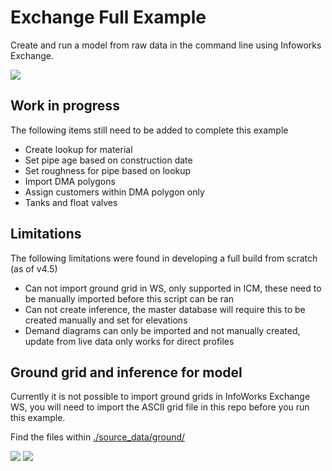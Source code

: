 # Exchange Full Example

Create and run a model from raw data in the command line using Infoworks Exchange.

<img src="https://raw.githubusercontent.com/modelcreate/infoworks-ruby-scripts/master/imgs/exchange_e2e_demo.gif"/>

## Work in progress

The following items still need to be added to complete this example

- Create lookup for material
- Set pipe age based on construction date
- Set roughness for pipe based on lookup
- Import DMA polygons
- Assign customers within DMA polygon only
- Tanks and float valves

## Limitations

The following limitations were found in developing a full build from scratch (as of v4.5)

- Can not import ground grid in WS, only supported in ICM, these need to be manually imported before this script can be ran
- Can not create inference, the master database will require this to be created manually and set for elevations
- Demand diagrams can only be imported and not manually created, update from live data only works for direct profiles

## Ground grid and inference for model

Currently it is not possible to import ground grids in InfoWorks Exchange WS, you will need to import the ASCII grid file in this repo before you run this example.

Find the files within [./source_data/ground/](https://github.com/modelcreate/infoworks-ruby-scripts/tree/master/scripts/exchange_full_example/source_data/ground/)

<img src="https://raw.githubusercontent.com/modelcreate/infoworks-ruby-scripts/master/imgs/exchange_e2e_ground_grid.PNG"/>
<img src="https://raw.githubusercontent.com/modelcreate/infoworks-ruby-scripts/master/imgs/exchange_e2e_inference.PNG"/>
